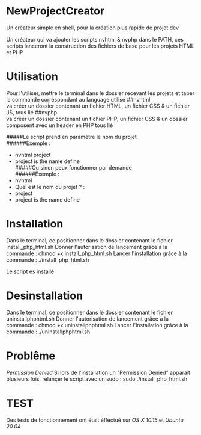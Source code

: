# NewProjectCreator
Un créateur simple en shell, pour la création plus rapide de projet dev

Un créateur qui va ajouter les scripts nvhtml & nvphp dans le PATH, ces scripts lanceront la construction des fichiers de base pour les projets HTML et PHP

# Utilisation

Pour l'utiliser, mettre le terminal dans le dossier recevant les projets et taper la commande correspondant au language utilisé
##nvhtml  
va créer un dossier contenant un fichier HTML, un fichier CSS & un fichier JS, tous lié
##nvphp  
va créer un dossier contenant un fichier PHP, un fichier CSS & un dossier composent avec un header en PHP tous lié

#####Le script prend en paramètre le nom du projet  
######Exemple :  
* nvhtml project
* project  is the name define  
#####Ou sinon peux fonctionner par demande  
######Exemple :  
* nvhtml
* Quel est le nom du projet ? :
* project
* project is the name define  

# Installation

Dans le terminal, ce positionner dans le dossier contenant le fichier install_php_html.sh
Donner l'autorisation de lancement grâce à la commande : chmod +x install_php_html.sh
Lancer l'installation grâce à la commande : ./install_php_html.sh

Le script es installé

# Desinstallation 
Dans le terminal, ce positionner dans le dossier contenant le fichier uninstallphphtml.sh
Donner l'autorisation de lancement grâce à la commande : chmod +x uninstallphphtml.sh
Lancer l'installation grâce à la commande : ./uninstallphphtml.sh

# Problême

*Permission Denied*
Si lors de l'installation un "Permission Denied" apparait plusieurs fois, relançer le script avec un sudo : sudo ./install_php_html.sh

# TEST

Des tests de fonctionnement ont était éffectué sur *OS X 10.15* et *Ubuntu 20.04*
